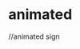 # animated
//animated sign
<!DOCTYPE html>
<html>
<head>
    <title>Animçao digitando...</title>
    <script type="text/javascript" src="https://cdnjs.cloudflare.com/ajax/libs/jquery/3.1.1/jquery.min.js"></script>
    <script type="text/javascript" src="https://cdn.bootcss.com/typed.js/1.1.4/typed.min.js"></script>
    <style type="text/css">
        .write{
            font-size: 55px;
            background-color: rgb(187, 88, 162);
        }
        .container{
            text-align: center;
            color:aquamarine;
        }
    </style>
</head>
<body>
  
<div class="container">
    <span class="write"></span>
</div>
<script type="text/javascript">
  
    


  $(function(){
    $(".write").typed({
        strings: ["Bem vindo ao letreiro animado , obrigado por visitar"],
        typeSpeed: 1,
    });
});
</script>
</body>
</html>
